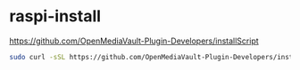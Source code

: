 # raspi-install

https://github.com/OpenMediaVault-Plugin-Developers/installScript

```bash
sudo curl -sSL https://github.com/OpenMediaVault-Plugin-Developers/installScript/raw/master/install | sudo bash
```
